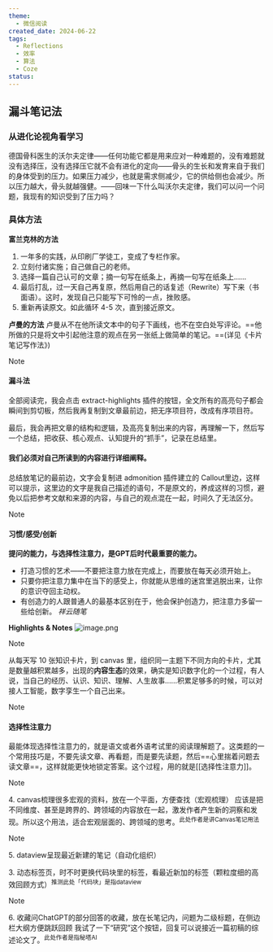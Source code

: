 ```yaml
---
theme:
  - 微信阅读
created_date: 2024-06-22
tags:
  - Reflections
  - 效率
  - 算法
  - Coze
status:
---
```


## 漏斗笔记法
### 从进化论视角看学习

德国骨科医生的沃尔夫定律——任何功能它都是用来应对一种难题的，没有难题就没有选择压，没有选择压它就不会有进化的定向——骨头的生长和发育来自于我们的身体受到的压力。如果压力减少，也就是需求侧减少，它的供给侧也会减少。所以压力越大，骨头就越强健。——回味一下什么叫沃尔夫定律，我们可以问一个问题，我现有的知识受到了压力吗？

### 具体方法

**富兰克林的方法**
1. 一年多的实践，从印刷厂学徒工，变成了专栏作家。
2. 立刻付诸实施；自己做自己的老师。
3. 选择一篇自己认可的文章；摘一句写在纸条上，再摘一句写在纸条上……
4. 最后打乱，过一天自己再复原，然后用自己的话复述（Rewrite）写下来（书面语）。这时，发现自己只能写下可怜的一点，挫败感。
5. 重新再读原文。如此循环 4-5 次，直到接近原文。

**卢曼的方法**
卢曼从不在他所读文本中的句子下画线，也不在空白处写评论。==他所做的只是将文中引起他注意的观点在另一张纸上做简单的笔记。==(详见《卡片笔记写作法》)

> [!note]
> #### 漏斗法
>全部阅读完，我会点击 extract-highlights 插件的按钮，全文所有的高亮句子都会瞬间到剪切板，然后我再复制到文章最前边，把无序项目符，改成有序项目符。
>
>最后，我会再把文章的结构和逻辑，及高亮复制出来的内容，再理解一下，然后写一个总结，把收获、核心观点、认知提升的“抓手”，记录在总结里。
>#### 我们必须对自己所读到的内容进行详细阐释。
>总结放笔记的最前边，文字会复制进 admonition 插件建立的 Callout里边，这样可以提示，这里边的文字是我自己描述的语句，不是原文的，养成这样的习惯，避免以后把参考文献和来源的内容，与自己的观点混在一起，时间久了无法区分。
> 


 >[!note]
 >#### 习惯/感受/创新
>**提问的能力，与选择性注意力，是GPT后时代最重要的能力。**
>- 打造习惯的艺术——不要把注意力放在完成上，而要放在每天必须开始上。
>- 只要你把注意力集中在当下的感受上，你就能从思维的迷宫里逃脱出来，让你的意识夺回主动权。
>- 有创造力的人跟普通人的最基本区别在于，他会保护创造力，把注意力多留一些给创新。
><cite>祥云随笔</cite>

**Highlights & Notes**
![image.png](https://cdn.jsdelivr.net/gh/duanbiao2000/BlogGallery@main/picture/20240501192045.png)


 >[!note]
>  
> 从每天写 10 张知识卡片，到 canvas 里，组织同一主题下不同方向的卡片，尤其是数量越积累越多，出现的**内容生态**的效果，确实是知识数字化的一个过程，有人说，当自己的经历、认识、知识、理解、人生故事……积累足够多的时候，可以对接人工智能，数字孪生一个自己出来。

 >[!note]
> #### 选择性注意力
> 最能体现选择性注意力的，就是语文或者外语考试里的阅读理解题了。这类题的一个常用技巧是，不要先读文章、再看题，而是要先读题，然后==心里揣着问题去读文章==，这样就能更快地锁定答案。这个过程，用的就是[[选择性注意力]]。


 >[!note]
>4. canvas梳理很多宏观的资料，放在一个平面，方便查找（宏观梳理）
> 应该是把不同维度、甚至是跨界的、跨领域的内容放在一起，激发作者产生新的洞察和发现。所以这个用法，适合宏观层面的、跨领域的思考。<sup>此处作者是讲Canvas笔记用法</sup>

 >[!note]
>
>5. dataview呈现最近新建的笔记（自动化组织）
>
>3. 动态标签页，时不时更换代码块里的标签，看最近新加的标签（颗粒度细的高效回顾方式）<sup>推测此处「代码块」是指dataview</sup>

 >[!note]
>6. 收藏问ChatGPT的部分回答的收藏，放在长笔记内，问题为二级标题，在侧边栏大纲方便跳跃回顾
>我试了一下“研究”这个按钮，回复可以说接近一篇初稿的综述论文了。<sup>此处作者是指秘塔AI</sup>
